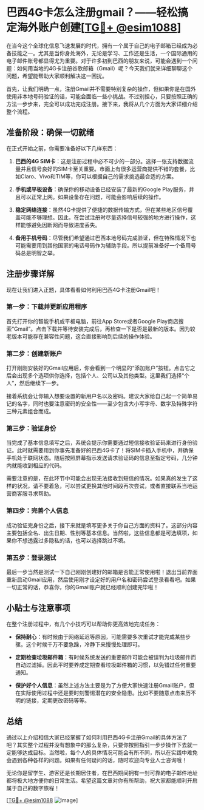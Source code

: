 # 巴西4G卡怎么注册gmail？——轻松搞定海外账户创建[[TG💪+ @esim1088](https://t.me/s/esim1088)]

在当今这个全球化信息飞速发展的时代，拥有一个属于自己的电子邮箱已经成为必备技能之一。尤其是当你身处海外，无论是学习、工作还是生活，一个国际通用的电子邮件账号都显得尤为重要。对于许多初到巴西的朋友来说，可能会遇到一个问题：如何用当地的4G卡注册谷歌邮箱（Gmail）呢？今天我们就来详细聊聊这个问题，希望能帮助大家顺利解决这一困扰。

首先，让我们明确一点，注册Gmail并不需要特别复杂的操作，但如果你是在国外使用非本地号码验证的话，可能会面临一些小挑战。不过别担心，只要按照正确的方法一步步来，完全可以成功完成注册。接下来，我将从几个方面为大家详细介绍整个流程。

## 准备阶段：确保一切就绪

在正式开始之前，你需要准备好以下几样东西：

1. **巴西的4G SIM卡**：这是注册过程中必不可少的一部分。选择一张支持数据流量并且信号良好的SIM卡至关重要。市面上有很多运营商提供不错的套餐，比如Claro、Vivo和TIM等，你可以根据自己的需求挑选最合适的方案。
   
2. **手机或平板设备**：确保你的移动设备已经安装了最新的Google Play服务，并且可以正常上网。如果设备存在问题，可能会影响后续的操作。

3. **稳定网络连接**：虽然4G卡提供了便捷的数据传输方式，但在某些地区信号覆盖可能不够理想。因此，在尝试注册时尽量选择信号较强的地方进行操作，这样能够避免因断网而导致进度丢失。

4. **备用手机号码**：尽管我们希望通过巴西本地号码完成验证，但在特殊情况下也可能需要用到其他国家的电话号码作为辅助手段。所以提前准备好一个备用号码总是明智之举。

## 注册步骤详解

现在让我们进入正题，具体看看如何利用巴西4G卡注册Gmail吧！

### 第一步：下载并更新应用程序
首先打开你的智能手机或平板电脑，前往App Store或者Google Play商店搜索“Gmail”。点击下载并等待安装完成后，再检查一下是否是最新的版本。因为较老版本可能存在兼容性问题，这会直接影响到后续的操作体验。

### 第二步：创建新账户
打开刚刚安装好的Gmail应用后，你会看到一个明显的“添加账户”按钮。点击它之后会出现多个选项供你选择，包括个人、公司以及其他类型。这里我们选择“个人”，然后继续下一步。

接着系统会让你输入想要设置的新用户名以及密码。建议大家给自己起一个简单易记的名字，同时也要注意密码的安全性——至少包含大小写字母、数字及特殊字符三种元素组合而成。

### 第三步：验证身份
当完成了基本信息填写之后，系统会提示你需要通过短信接收验证码来进行身份验证。此时就需要用到你事先准备好的巴西4G卡了！将SIM卡插入手机中，并确保手机处于联网状态。随后按照屏幕指示发送请求验证码的信息至指定号码，几分钟内就能收到相应的代码。

需要注意的是，在此环节中可能会出现无法接收到短信的情况。如果真的发生了这样的状况，请不要着急，可以尝试更换其他时间段再次尝试，或者直接联系当地运营商客服寻求帮助。

### 第四步：完善个人信息
成功验证完身份之后，接下来就是填写更多关于你自己方面的资料了。这部分内容主要包括全名、出生日期、性别等基本信息。当然啦，这些信息都是可选填项，如果你不想透露过多隐私的话，也可以选择跳过不填。

### 第五步：登录测试
最后一步当然是测试一下自己刚刚创建好的邮箱是否能正常使用啦！退出当前界面重新启动Gmail应用，然后使用刚才设定好的用户名和密码尝试登录看看吧。如果一切正常的话，恭喜你，你的Gmail账户就已经顺利创建完毕啦！

## 小贴士与注意事项

在整个注册过程中，有几个小技巧可以帮助你更高效地完成任务：

- **保持耐心**：有时候由于网络延迟等原因，可能需要多次重试才能完成某些步骤。这个时候千万不要急躁，冷静下来慢慢处理即可。
  
- **定期检查垃圾邮件箱**：有时候系统发送的重要邮件可能会被误判为垃圾邮件而自动过滤掉。因此平时要养成定期查看垃圾邮件箱的习惯，以免错过任何重要通知。

- **保护好个人信息**：虽然上述方法主要是为了方便大家快速注册Gmail账户，但在实际使用过程中还是要时刻警惕潜在的安全隐患。比如不要随意点击来历不明的链接，定期更改密码等等。

## 总结

通过以上介绍相信大家已经掌握了如何利用巴西4G卡注册Gmail的具体方法了吧？其实整个过程并没有想象中的那么复杂，只要你按照指引一步步操作下去就一定能够达成目标。当然啦，每个人的具体情况可能会有所不同，所以在实践中难免会遇到各种各样的问题。如果有任何疑问的话，随时欢迎向专业人士咨询哦！

无论你是留学生、游客还是长期居住者，在巴西期间拥有一封可靠的电子邮件地址都将极大地方便你的日常生活。希望这篇文章对你有所帮助，祝大家都能顺利开启属于自己的数字旅程！

[[TG💪+ @esim1088](https://t.me/s/esim1088) ![Image](https://i.postimg.cc/4NQfJmqS/Snipaste-2025-05-13-00-14-12.png)]
